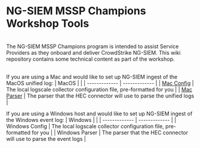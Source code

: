 # NG-SIEM MSSP Champions Workshop Tools
<br/>
The NG-SIEM MSSP Champions program is intended to assist Service Providers as they onboard and deliver CrowdStrike NG-SIEM. This wiki repository contains some technical content as part of the workshop.<br/>
<br/>

If you are using a Mac and would like to set up NG-SIEM ingest of the MacOS unified log:
| MacOS  |  |
| ------------- | ------------- |
| [Mac Config](https://github.com/mikesch33r/ngsiem-mssp-champions/blob/main/macOS/macos-unifiedlog-config.yaml)  | The local logscale collector configuration file, pre-formatted for you  |
| [Mac Parser](https://github.com/mikesch33r/ngsiem-mssp-champions/blob/main/macOS/macos-unifiedlog-parser.yaml)  | The parser that the HEC connector will use to parse the unified logs  |
<br/>

If you are using a Windows host and would like to set up NG-SIEM ingest of the Windows event log:
| Windows  |  |
| ------------- | ------------- |
| Windows Config  | The local logscale collector configuration file, pre-formatted for you  |
| Windows Parser  | The parser that the HEC connector will use to parse the event logs  |
